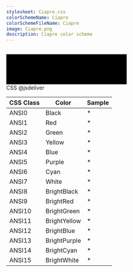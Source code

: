 ```yaml
---
stylesheet: Ciapre.css
colorSchemeName: Ciapre
colorSchemeFileName: Ciapre
image: Ciapre.png
description: Ciapre color scheme
---
```

<h2 style='text-align:center'>
    <a id='colorSchemeNameLink' href='#'>
        <span class='ColorSchemeFileName' />
    </a>
</h2>

<div class='centeredText'>
<svg viewBox="0 0 640 160" width="320" xmlns:xlink="http://www.w3.org/1999/xlink" xmlns="http://www.w3.org/2000/svg">   <rect x="0" y="0" class="ansi0-fill" width="80" height="80" />   <rect x="80" y="0" class="ansi1-fill" width="80" height="80" />   <rect x="160" y="0" class="ansi2-fill" width="80" height="80" />   <rect x="240" y="0" class="ansi3-fill" width="80" height="80" />   <rect x="320" y="0" class="ansi4-fill" width="80" height="80" />   <rect x="400" y="0" class="ansi5-fill" width="80" height="80" />   <rect x="480" y="0" class="ansi6-fill" width="80" height="80" />   <rect x="560" y="0" class="ansi7-fill" width="80" height="80" />   <rect x="0" y="79" class="ansi8-fill" width="80" height="80" />   <rect x="80" y="79" class="ansi9-fill" width="80" height="80" />   <rect x="160" y="79" class="ansi10-fill" width="80" height="80" />   <rect x="240" y="79" class="ansi11-fill" width="80" height="80" />   <rect x="320" y="79" class="ansi12-fill" width="80" height="80" />   <rect x="400" y="79" class="ansi13-fill" width="80" height="80" />   <rect x="480" y="79" class="ansi14-fill" width="80" height="80" />   <rect x="560" y="79" class="ansi15-fill" width="80" height="80" /> </svg>
</div>

<div class='centeredText'>
    <a id='downloadSchemeLink'>
        CSS
    </a>
    <a id='cdnSchemeLink'>
        @jsdeliver 
    </a>
</div>


|CSS Class|Color       |Sample                       |
|---------|------------|-----------------------------|
|ANSI0    |Black       |<span class='ANSI0'>*</span> |
|ANSI1    |Red         |<span class='ANSI1'>*</span> |
|ANSI2    |Green       |<span class='ANSI2'>*</span> |
|ANSI3    |Yellow      |<span class='ANSI3'>*</span> |
|ANSI4    |Blue        |<span class='ANSI4'>*</span> |
|ANSI5    |Purple      |<span class='ANSI5'>*</span> |
|ANSI6    |Cyan        |<span class='ANSI6'>*</span> |
|ANSI7    |White       |<span class='ANSI7'>*</span> |
|ANSI8    |BrightBlack |<span class='ANSI8'>*</span> |
|ANSI9    |BrightRed   |<span class='ANSI9'>*</span> |
|ANSI10   |BrightGreen |<span class='ANSI10'>*</span>|
|ANSI11   |BrightYellow|<span class='ANSI11'>*</span>|
|ANSI12   |BrightBlue  |<span class='ANSI12'>*</span>|
|ANSI13   |BrightPurple|<span class='ANSI13'>*</span>|
|ANSI14   |BrightCyan  |<span class='ANSI14'>*</span>|
|ANSI15   |BrightWhite |<span class='ANSI15'>*</span>|




